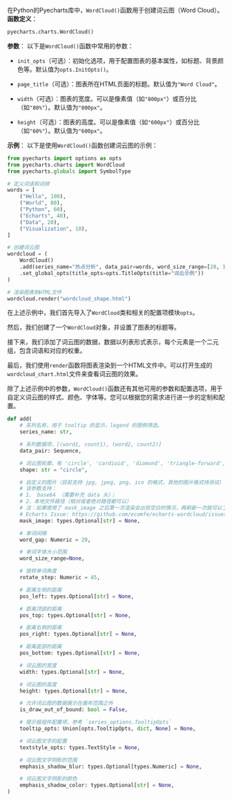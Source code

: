 在Python的Pyecharts库中，`WordCloud()`函数用于创建词云图（Word Cloud）。
**函数定义**：
```python
pyecharts.charts.WordCloud()
```

**参数**：
以下是`WordCloud()`函数中常用的参数：

- `init_opts`（可选）：初始化选项，用于配置图表的基本属性，如标题、背景颜色等。默认值为`opts.InitOpts()`。

- `page_title`（可选）：图表所在HTML页面的标题。默认值为`"Word Cloud"`。

- `width`（可选）：图表的宽度。可以是像素值（如`"800px"`）或百分比（如`"80%"`）。默认值为`"800px"`。

- `height`（可选）：图表的高度。可以是像素值（如`"600px"`）或百分比（如`"60%"`）。默认值为`"600px"`。

**示例**：
以下是使用`WordCloud()`函数创建词云图的示例：

```python
from pyecharts import options as opts
from pyecharts.charts import WordCloud
from pyecharts.globals import SymbolType

# 定义词语和词频
words = [
    ("Hello", 100),
    ("World", 80),
    ("Python", 60),
    ("Echarts", 40),
    ("Data", 20),
    ("Visualization", 10),
]

# 创建词云图
wordcloud = (
    WordCloud()
    .add(series_name="热点分析", data_pair=words, word_size_range=[20, 100], shape=SymbolType.DIAMOND)
    .set_global_opts(title_opts=opts.TitleOpts(title="词云示例"))
)

# 渲染图表到HTML文件
wordcloud.render("wordcloud_shape.html")
```

在上述示例中，我们首先导入了`WordCloud`类和相关的配置项模块`opts`。

然后，我们创建了一个`WordCloud`对象，并设置了图表的标题等。

接下来，我们添加了词云图的数据，数据以列表形式表示，每个元素是一个二元组，包含词语和对应的权重。

最后，我们使用`render`函数将图表渲染到一个HTML文件中。可以打开生成的`wordcloud_chart.html`文件来查看词云图的效果。

除了上述示例中的参数，`WordCloud()`函数还有其他可用的参数和配置选项，用于自定义词云图的样式、颜色、字体等。您可以根据您的需求进行进一步的定制和配置。

```python
def add(
    # 系列名称，用于 tooltip 的显示，legend 的图例筛选。
    series_name: str,

    # 系列数据项，[(word1, count1), (word2, count2)]
    data_pair: Sequence,

    # 词云图轮廓，有 'circle', 'cardioid', 'diamond', 'triangle-forward', 'triangle', 'pentagon', 'star' 可选
    shape: str = "circle",

    # 自定义的图片（目前支持 jpg, jpeg, png, ico 的格式，其他的图片格式待测试）
    # 该参数支持：
    # 1、 base64 （需要补充 data 头）；
    # 2、本地文件路径（相对或者绝对路径都可以）
    # 注：如果使用了 mask_image 之后第一次渲染会出现空白的情况，再刷新一次就可以了（Echarts 的问题）
    # Echarts Issue: https://github.com/ecomfe/echarts-wordcloud/issues/74
    mask_image: types.Optional[str] = None,

    # 单词间隔
    word_gap: Numeric = 20,

    # 单词字体大小范围
    word_size_range=None,

    # 旋转单词角度
    rotate_step: Numeric = 45,

    # 距离左侧的距离
    pos_left: types.Optional[str] = None,

    # 距离顶部的距离
    pos_top: types.Optional[str] = None,

    # 距离右侧的距离
    pos_right: types.Optional[str] = None,

    # 距离底部的距离
    pos_bottom: types.Optional[str] = None,

    # 词云图的宽度
    width: types.Optional[str] = None,

    # 词云图的高度
    height: types.Optional[str] = None,

    # 允许词云图的数据展示在画布范围之外
    is_draw_out_of_bound: bool = False,

    # 提示框组件配置项，参考 `series_options.TooltipOpts`
    tooltip_opts: Union[opts.TooltipOpts, dict, None] = None,

    # 词云图文字的配置
    textstyle_opts: types.TextStyle = None,

    # 词云图文字阴影的范围
    emphasis_shadow_blur: types.Optional[types.Numeric] = None,

    # 词云图文字阴影的颜色
    emphasis_shadow_color: types.Optional[str] = None,
)
```